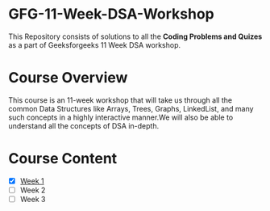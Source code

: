 # GFG-11-Week-DSA-Workshop

This Repository consists of solutions to all the **Coding Problems and Quizes** as a part of Geeksforgeeks 11 Week DSA workshop.

# Course Overview

This course is an 11-week workshop that will take us through all the common Data Structures like Arrays, Trees, Graphs, LinkedList, and 
many such concepts in a highly interactive manner.We will also be able to understand all the concepts of DSA in-depth.

# Course Content
- [x] [Week 1](https://github.com/Harini-Pavithra/GFG-11-Week-DSA-Workshop/tree/main/Week%201)
- [ ] Week 2
- [ ] Week 3
